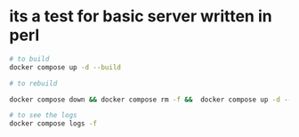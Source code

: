 # its a test for basic server written in perl

```bash
# to build 
docker compose up -d --build

# to rebuild 

docker compose down && docker compose rm -f &&  docker compose up -d --build

# to see the logs 
docker compose logs -f
```
